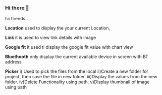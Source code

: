 ### Hi there 👋
hii firends..

**Location** used to display the your current Location,

**Link** it is used to view link details with image

**Google fit** it used ti display the google fit value with chart view

**Bluethooth** only display the current available device in screen with BT address

**Picker** 
i) Used to pick the files from the local
ii)Create a new folder for project, then save the file in new folder.
iii)Display the values from the new folder.
iv)Delete Functionality using path.
v)Display thumbnail of image using path
<!--
**kathirbala33/kathirbala33** is a ✨ _special_ ✨ repository because its `README.md` (this file) appears on your GitHub profile.

Here are some ideas to get you started:

- 🔭 I’m currently working on ...
- 🌱 I’m currently learning ...
- 👯 I’m looking to collaborate on ...
- 🤔 I’m looking for help with ...
- 💬 Ask me about ...
- 📫 How to reach me: ...
- 😄 Pronouns: ...
- ⚡ Fun fact: ...
-->
